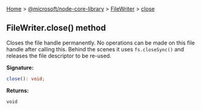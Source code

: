 [Home](./index) &gt; [@microsoft/node-core-library](./node-core-library.md) &gt; [FileWriter](./node-core-library.filewriter.md) &gt; [close](./node-core-library.filewriter.close.md)

## FileWriter.close() method

Closes the file handle permanently. No operations can be made on this file handle after calling this. Behind the scenes it uses `fs.closeSync()` and releases the file descriptor to be re-used.

<b>Signature:</b>

```typescript
close(): void;
```
<b>Returns:</b>

`void`

